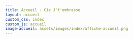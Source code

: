 ```yaml
---
title: Accueil - Cie J't'embrasse
layout: accueil
custom_css: index
custom_js: accueil
image-accueil: assets/images/index/affiche-accueil.png
---
```

